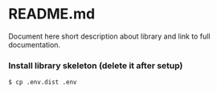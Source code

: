 # README.md

Document here short description about library and link to full documentation.

### Install library skeleton (delete it after setup)

```bash
$ cp .env.dist .env
```